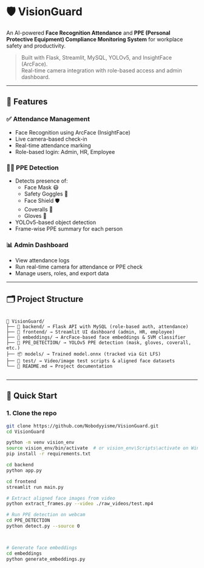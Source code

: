 # 🛡️ VisionGuard

An AI-powered **Face Recognition Attendance** and **PPE (Personal Protective Equipment) Compliance Monitoring System** for workplace safety and productivity.

> Built with Flask, Streamlit, MySQL, YOLOv5, and InsightFace (ArcFace).  
> Real-time camera integration with role-based access and admin dashboard.

---

## 📸 Features

### ✅ Attendance Management
- Face Recognition using ArcFace (InsightFace)
- Live camera-based check-in
- Real-time attendance marking
- Role-based login: Admin, HR, Employee

### 🧑‍🔧 PPE Detection
- Detects presence of:
  - Face Mask 😷
  - Safety Goggles 🥽
  - Face Shield 🛡️
  - Coveralls 🧥
  - Gloves 🧤
- YOLOv5-based object detection
- Frame-wise PPE summary for each person

### 📊 Admin Dashboard
- View attendance logs
- Run real-time camera for attendance or PPE check
- Manage users, roles, and export data

---

## 🗂️ Project Structure

<pre lang="markdown"><code>
📂 VisionGuard/
├── 🧠 backend/ → Flask API with MySQL (role-based auth, attendance)
├── 🎨 frontend/ → Streamlit UI dashboard (admin, HR, employee)
├── 🧬 embeddings/ → ArcFace-based face embeddings & SVM classifier
├── 🦺 PPE_DETECTION/ → YOLOv5 PPE detection (mask, gloves, coverall, etc.)
├── 📦 models/ → Trained model.onnx (tracked via Git LFS)
├── 🧪 test/ → Video/image test scripts & aligned face datasets
└── 📄 README.md → Project documentation
 </code></pre>
---

## 🚀 Quick Start

### 1. Clone the repo

```bash
git clone https://github.com/Nobodyyisme/VisionGuard.git
cd VisionGuard

python -m venv vision_env
source vision_env/bin/activate  # or vision_env\Scripts\activate on Windows
pip install -r requirements.txt

cd backend
python app.py

cd frontend
streamlit run main.py

# Extract aligned face images from video
python extract_frames.py --video ./raw_videos/test.mp4

# Run PPE detection on webcam
cd PPE_DETECTION
python detect.py --source 0



# Generate face embeddings
cd embeddings
python generate_embeddings.py

